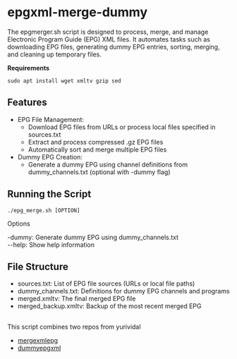 # epgxml-merge-dummy

The epgmerger.sh script is designed to process, merge, and manage Electronic Program Guide (EPG) XML files.
It automates tasks such as downloading EPG files, generating dummy EPG entries, sorting, merging, and cleaning up temporary files.

**Requirements**
```
sudo apt install wget xmltv gzip sed 
```

## Features

- EPG File Management:
  - Download EPG files from URLs or process local files specified in sources.txt
  - Extract and process compressed .gz EPG files
  - Automatically sort and merge multiple EPG files
- Dummy EPG Creation:
  - Generate a dummy EPG using channel definitions from dummy_channels.txt (optional with -dummy flag)

## Running the Script

```
./epg_merge.sh [OPTION]
```

Options

-dummy: Generate dummy EPG using dummy_channels.txt  
--help: Show help information

## File Structure

- sources.txt: List of EPG file sources (URLs or local file paths)
- dummy_channels.txt: Definitions for dummy EPG channels and programs
- merged.xmltv: The final merged EPG file
- merged_backup.xmltv: Backup of the most recent merged EPG

## 

This script combines two repos from yurividal

- [mergexmlepg](https://github.com/yurividal/mergexmlepg)
- [dummyepgxml](https://github.com/yurividal/dummyepgxml)